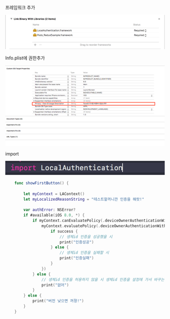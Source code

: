 프레임워크 추가

![스크린샷 2018-01-29 오후 5.03.11.png](./resources/582338425A76E2B1BBD82C8DE361658F.png)

Info.plist에 권한추가

![스크린샷 2018-05-10 오후 6.16.32.png](./resources/7963A520F97346D552BF891D8B3F306E.png)

import

![스크린샷 2018-01-29 오후 5.03.31.png](./resources/FAD3BE0DAF0D91E3546607E158A2E853.png)

```swift
    func showFirstButton() {

        let myContext = LAContext()
        let myLocalizedReasonString = "테스트할꺼니깐 인증을 해랏!"
        
        var authError: NSError?
        if #available(iOS 8.0, *) {
            if myContext.canEvaluatePolicy(.deviceOwnerAuthenticationWithBiometrics, error: &authError) {
                myContext.evaluatePolicy(.deviceOwnerAuthenticationWithBiometrics, localizedReason: myLocalizedReasonString, reply: { (success, error) in
                    if success {
                        // 생체id 인증을 성공했을 시
                        print("인증성공")
                    } else {
                        // 생체id 인증을 실패할 시
                        print("인증실패")
                    }
                })
            } else {
                // 생체id 인증을 허용하지 않을 시 생체id 인증을 설정에 가서 바꾸는걸 권장하는 안내 팝업을 띄운다.
                print("없어")
            }
        } else {
            print("버전 낮으면 꺼졍!")
        }
    }

```
